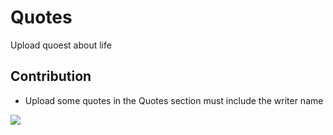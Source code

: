 # Quotes
Upload quoest about life

## Contribution
- Upload some quotes in the Quotes section must include the writer name <br>
<img src="https://www.google.com/url?sa=i&url=https%3A%2F%2Fwallpapers.com%2Fwallpapers%2Fstrong-person-cries-naruto-quotes-2r6nez9crsucg9wq.html&psig=AOvVaw3o5fVDcMNPln-NDr7amxzU&ust=1665365777618000&source=images&cd=vfe&ved=0CAwQjRxqFwoTCNDAtZCB0voCFQAAAAAdAAAAABAd">
